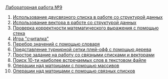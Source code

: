 <a href="https://vk.com/doc-78641724_379302312?hash=12f753aa4482eb45cf&dl=bcb7b0bebe2fe812f5">Лабораторная работа №9</a>  
  
  
1. <a href="https://github.com/EliseevVadim/Lab9/tree/master/9.1.1">Использование двусвязного списка в работе со структурой данных</a> 
2. <a href="https://github.com/EliseevVadim/Lab9/tree/master/9.1.2">Использование вектора в работе со структурой данных</a>  
3. <a href="https://github.com/EliseevVadim/Lab9/tree/master/9.2">Проверка корректности математического выражения с помощью стека</a>  
4. <a href="https://github.com/EliseevVadim/Lab9/tree/master/9.3">Игра "считалка"</a>  
5. <a href="https://github.com/EliseevVadim/Lab9/tree/master/9.4">Перебор значений с помощью словаря</a>  
6. <a href="https://github.com/EliseevVadim/Lab9/tree/master/9.5">Представление турнирной сетки плей-офф с помощью дерева</a>  
7. <a href="https://github.com/EliseevVadim/Lab9/tree/master/9.6.7">Простое задание на работу со связными списками и векторами</a>  
8. <a href="https://github.com/EliseevVadim/Lab9/tree/master/L9NewTask">Поиск 10-ти наиболее встречаемых слов в текстовом файле</a>  
9. <a href="https://github.com/EliseevVadim/Lab9/tree/master/MatrixInArray">Операции над матрицами с помощью массивов</a>  
10. <a href="https://github.com/EliseevVadim/Lab9/tree/master/MatrixInLinkedList">Операции над матрицами с помощью связных списков</a> 

